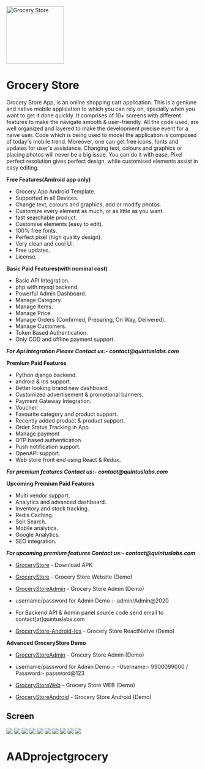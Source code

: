 <a href="https://github.com/quintuslabs/GroceryStore"><img src="screen/logo.png" height="150px" width="150px" title="Grocery" alt="Grocery Store"></a>
# Grocery Store
Grocery Store App, is an online shopping cart application. This is a geniune and native mobile application to which you can rely on, specially when you want to get it done quickly. 
It comprises of 10+ screens with different features to make the navigate smooth & user-friendly.
All the code used, are well organized and layered to make the development precise event for a naive user. Code which is being used to model the application is composed of today's mobile trend. Moreover, one can get free icons, fonts and updates for user's assistance. Changing text, colours and graphics or placing photos will never be a big issue. You can do it with ease. Pixel perfect resolution gives perfect design, while customised elements assist in easy editing.

**Free Features(Android app only)**

- Grocery App Android Template.
- Supported in all Devices.
- Change text, colours and graphics, add or modify photos.
- Customize every element as much, or as little as you want.
- fast searchable product.
- Customise elements (easy to edit).
- 100% free fonts.
- Perfect pixel (high quality design).
- Very clean and cool UI.
- Free updates.
- License.

**Basic Paid Features(with nominal cost)**

- Basic API Integration.
- php with mysql backend.
- Powerful Admin Dashboard.
- Manage Category.
- Manage Items.
- Manage Price.
- Manage Orders (Confirmed, Preparing, On Way, Delivered).
- Manage Customers.
- Token Based Authentication.
- Only COD and offline payment support.

**_For Api integration Please Contact us:- contact@quintuslabs.com_**

**Premium Paid Features**
- Python django backend.
- android & ios support.
- Better looking brand new dashboard.
- Customized advertisement & promotional banners.
- Payment Gateway Integration.
- Voucher.
- Favourite category and product support.
- Recently added product & product support.
- Order Status Tracking in App.
- Manage payment
- OTP based authentication.
- Push notification support.
- OpenAPI support.
- Web store front end using React & Redux.


**_For premium features Contact us:- contact@quintuslabs.com_** 

**Upcoming Premium Paid Features**
- Multi vendor support.
- Analytics and advanced dashboard.
- Inventory and stock tracking.
- Redis Caching.
- Solr Search.
- Mobile analytics.
- Google Analytics.
- SEO integration.



**_For upcoming premium features Contact us:- contact@quintuslabs.com_**  


* [GroceryStore](https://github.com/quintuslabs/GroceryStore-with-server/blob/master/GroceryStore2.1.apk) - Download APK

* [GroceryStore](https://megagrocerystore.000webhostapp.com/) - Grocery Store Website (Demo)

* [GroceryStoreAdmin](https://megagrocerystore.000webhostapp.com/admin/) - Grocery Store Admin (Demo)

- username/password for Admin Demo :- admin/Admin@2020

- For Backend API & Admin panel source code send email to contact[at]quintuslabs.com

* [GroceryStore-Android-Ios](https://github.com/quintuslabs/GroceryStore-with-server/blob/master/grocerystore-reactnative.png) - Grocery Store ReactNative (Demo)

**Advanced GroceryStore Demo**

* [GroceryStoreAdmin](https://goshop.quintuslabs.in/) - Grocery Store Admin (Demo)

- username/password for Admin Demo :-
-Username:- 9900099000
/ Password:- password@123

* [GroceryStoreWeb](http://goshop.quintuslabs.net/) - Grocery Store WEB (Demo)


* [GroceryStoreAndroid](https://u.pcloud.link/publink/show?code=XZxulmXZwEXImolNGnH0x0DxRuXzKJdtiGBk) - Grocery Store Android (Demo)


## Screen 

<img src="screen/screen1.png">

<img src="screen/screen2.png">

<img src="screen/screen3.png">

<img src="screen/screen4.png">

<img src="screen/screen5.png">

<img src="screen/screen6.png">

<img src="screen/1.png">

<img src="screen/2.png">

<img src="screen/3.png">

<img src="screen/4.png">

# AADprojectgrocery
